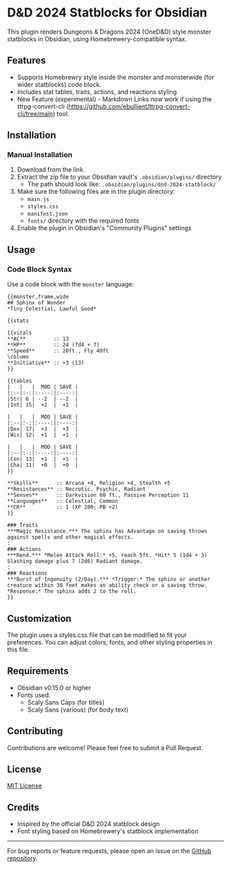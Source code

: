 # D&D 2024 Statblocks for Obsidian

This plugin renders Dungeons & Dragons 2024 (OneD&D) style monster statblocks in Obsidian, using Homebrewery-compatible syntax.

## Features

- Supports Homebrewry style inside the monster and monsterwide (for wider statblocks) code block.
- Includes stat tables, traits, actions, and reactions styling
- New Feature (experimental) - Markdown Links now work if using the ttrpg-convert-cli (https://github.com/ebullient/ttrpg-convert-cli/tree/main) tool. 


## Installation

### Manual Installation

1. Download from the link. 
2. Extract the zip file to your Obsidian vault's `.obsidian/plugins/` directory
   - The path should look like: `.obsidian/plugins/dnd-2024-statblock/`
3. Make sure the following files are in the plugin directory:
   - `main.js`
   - `styles.css`
   - `manifest.json`
   - `fonts/` directory with the required fonts
4. Enable the plugin in Obsidian's "Community Plugins" settings

## Usage

### Code Block Syntax

Use a code block with the `monster` language:


```monster
{{monster,frame,wide
## Sphinx of Wonder
*Tiny Celestial, Lawful Good*

{{stats

{{vitals
**AC**         :: 13
**HP**         :: 24 (7d4 + 7)
**Speed**      :: 20ft., Fly 40ft
\column
**Initiative** :: +3 (13)
}}

{{tables
|   |   |  MOD | SAVE |
|:--|:-:|:----:|:----:|
|Str| 6 | --2  | --2  |
|Int| 15|  +2  |  +2  |

|   |   |  MOD | SAVE |
|:--|:-:|:----:|:----:|
|Dex| 17|  +3  |  +3  |
|Wis| 12|  +1  |  +1  |

|   |   |  MOD | SAVE |
|:--|:-:|:----:|:----:|
|Con| 13|  +1  |  +1  |
|Cha| 11|  +0  |  +0  |
}}

**Skills**      :: Arcana +4, Religion +4, Stealth +5
**Resistances** :: Necrotic, Psychic, Radiant
**Senses**      :: Darkvision 60 ft., Passive Perception 11
**Languages**   :: Celestial, Common
**CR**          :: 1 (XP 200; PB +2)
}}

### Traits
***Magic Resistance.*** The sphinx has Advantage on saving throws against spells and other magical effects.
:
### Actions
***Rend.*** *Melee Attack Roll:* +5, reach 5ft. *Hit* 5 (1d4 + 3) Slashing damage plus 7 (2d6) Radiant damage.
:
### Reactions
***Burst of Ingenuity (2/Day).*** *Trigger:* The sphinx or another creature within 30 feet makes an ability check or a saving throw. *Response:* The sphinx adds 2 to the roll.
}}
```

## Customization

The plugin uses a styles.css file that can be modified to fit your preferences. You can adjust colors, fonts, and other styling properties in this file.

## Requirements

- Obsidian v0.15.0 or higher
- Fonts used:
  - Scaly Sans Caps (for titles)
  - Scaly Sans (various) (for body text)

## Contributing

Contributions are welcome! Please feel free to submit a Pull Request.

## License

[MIT License](LICENSE)

## Credits

- Inspired by the official D&D 2024 statblock design
- Font styling based on Homebrewery's statblock implementation

---

For bug reports or feature requests, please open an issue on the [GitHub repository](https://github.com/yourusername/dnd-2024-statblock).
